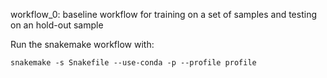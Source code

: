 workflow_0: baseline workflow for training on a set of samples and testing on an hold-out sample

Run the snakemake workflow with:
```
snakemake -s Snakefile --use-conda -p --profile profile
```

